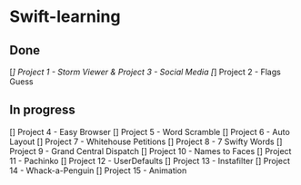 # Swift-learning

## Done
[*] Project 1 - Storm Viewer & Project 3 - Social Media
[*] Project 2 - Flags Guess
## In progress
[] Project 4 - Easy Browser
[] Project 5 - Word Scramble
[] Project 6 - Auto Layout
[] Project 7 - Whitehouse Petitions
[] Project 8 - 7 Swifty Words
[] Project 9 - Grand Central Dispatch
[] Project 10 - Names to Faces
[] Project 11 - Pachinko
[] Project 12 - UserDefaults
[] Project 13 - Instafilter
[] Project 14 - Whack-a-Penguin
[] Project 15 - Animation
